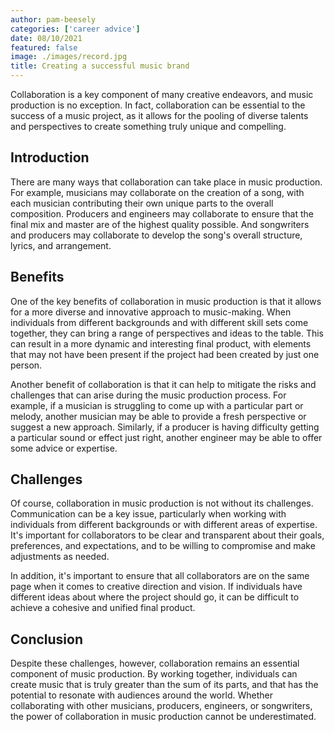 ```yaml
---
author: pam-beesely
categories: ['career advice']
date: 08/10/2021
featured: false
image: ./images/record.jpg
title: Creating a successful music brand
---
```


Collaboration is a key component of many creative endeavors, and music
production is no exception. In fact, collaboration can be essential to the
success of a music project, as it allows for the pooling of diverse talents and
perspectives to create something truly unique and compelling.

## Introduction

There are many ways that collaboration can take place in music production. For
example, musicians may collaborate on the creation of a song, with each musician
contributing their own unique parts to the overall composition. Producers and
engineers may collaborate to ensure that the final mix and master are of the
highest quality possible. And songwriters and producers may collaborate to
develop the song's overall structure, lyrics, and arrangement.

## Benefits

One of the key benefits of collaboration in music production is that it allows
for a more diverse and innovative approach to music-making. When individuals
from different backgrounds and with different skill sets come together, they can
bring a range of perspectives and ideas to the table. This can result in a more
dynamic and interesting final product, with elements that may not have been
present if the project had been created by just one person.

Another benefit of collaboration is that it can help to mitigate the risks and
challenges that can arise during the music production process. For example, if a
musician is struggling to come up with a particular part or melody, another
musician may be able to provide a fresh perspective or suggest a new approach.
Similarly, if a producer is having difficulty getting a particular sound or
effect just right, another engineer may be able to offer some advice or
expertise.

## Challenges

Of course, collaboration in music production is not without its challenges.
Communication can be a key issue, particularly when working with individuals
from different backgrounds or with different areas of expertise. It's important
for collaborators to be clear and transparent about their goals, preferences,
and expectations, and to be willing to compromise and make adjustments as
needed.

In addition, it's important to ensure that all collaborators are on the same
page when it comes to creative direction and vision. If individuals have
different ideas about where the project should go, it can be difficult to
achieve a cohesive and unified final product.

## Conclusion

Despite these challenges, however, collaboration remains an essential component
of music production. By working together, individuals can create music that is
truly greater than the sum of its parts, and that has the potential to resonate
with audiences around the world. Whether collaborating with other musicians,
producers, engineers, or songwriters, the power of collaboration in music
production cannot be underestimated.
